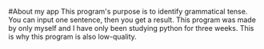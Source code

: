#About my app
This program's purpose is to identify grammatical tense.
You can input one sentence, then you get a result.
This program was made by only myself and I have only been studying python for three weeks. This is why this program is also low-quality.
